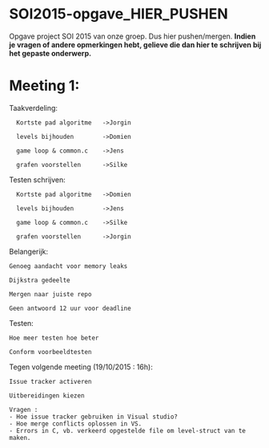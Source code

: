 # SOI2015-opgave_HIER_PUSHEN
Opgave project SOI 2015 van onze groep. Dus hier pushen/mergen.
<b>Indien je vragen of andere opmerkingen hebt, gelieve die dan hier te schrijven bij het gepaste onderwerp.</b>

# Meeting 1:

  Taakverdeling:
  
      Kortste pad algoritme   ->Jorgin
      
      levels bijhouden        ->Domien
      
      game loop & common.c    ->Jens
      
      grafen voorstellen      ->Silke
      
  Testen schrijven:
  
      Kortste pad algoritme   ->Domien
      
      levels bijhouden        ->Jens
      
      game loop & common.c    ->Silke
      
      grafen voorstellen      ->Jorgin
  
  Belangerijk:
    
    Genoeg aandacht voor memory leaks
    
    Dijkstra gedeelte 
    
    Mergen naar juiste repo
    
    Geen antwoord 12 uur voor deadline
    
  Testen:
    
    Hoe meer testen hoe beter
    
    Conform voorbeeldtesten
    
  Tegen volgende meeting (19/10/2015 : 16h):
    
    Issue tracker activeren
    
    Uitbereidingen kiezen
    
    Vragen : 
    - Hoe issue tracker gebruiken in Visual studio?
    - Hoe merge conflicts oplossen in VS.
    - Errors in C, vb. verkeerd opgestelde file om level-struct van te maken.

